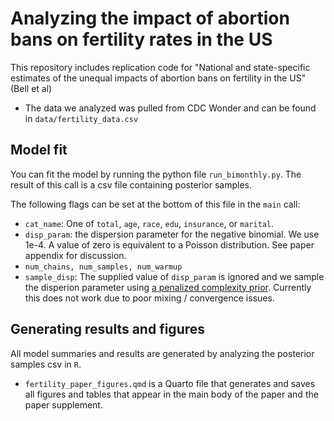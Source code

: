 # Analyzing the impact of abortion bans on fertility rates in the US
This repository includes replication code for "National and state-specific estimates of the unequal impacts of abortion bans on fertility in the US" (Bell et al)

- The data we analyzed was pulled from CDC Wonder and can be found in `data/fertility_data.csv`

## Model fit
You can fit the model by running the python file `run_bimonthly.py`. The result of this call is a csv file containing posterior samples.

The following flags can be set at the bottom of this file in the `main` call:
- `cat_name`: One of `total`, `age`, `race`, `edu`, `insurance`, or `marital`. 
- `disp_param`: the dispersion parameter for the negative binomial.  We use 1e-4.  A value of zero is equivalent to a Poisson distribution.  See paper appendix for discussion. 
- `num_chains, num_samples, num_warmup`
- `sample_disp`: The supplied value of `disp_param` is ignored and we sample the disperion parameter using [a penalized complexity prior](https://dansblog.netlify.app/posts/2022-08-29-priors4/priors4.html).  Currently this does not work due to poor mixing / convergence issues.

## Generating results and figures
All model summaries and results are generated by analyzing the posterior samples csv in `R`. 
- `fertility_paper_figures.qmd` is a Quarto file that generates and saves all figures and tables that appear in the main body of the paper and the paper supplement.

